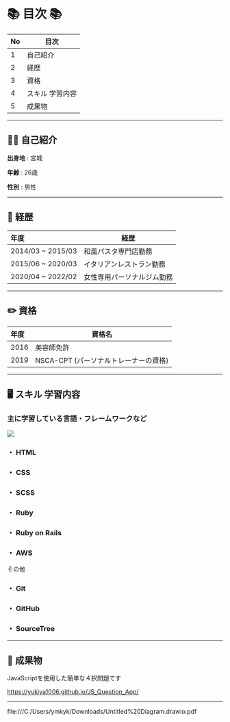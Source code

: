 # 📚 目次 📚

|No|目次|
|:-|-
|1|自己紹介      
|2|経歴
|3|資格  
|4|スキル 学習内容
|5|成果物

___

## :frowning_man: 自己紹介

**出身地** :  宮城

**年齢** :  26歳

**性別** :  男性
___

## :bookmark_tabs: 経歴

|年度|経歴|
|:-|-
|2014/03 ~ 2015/03|和風パスタ専門店勤務
|2015/06 ~ 2020/03|イタリアンレストラン勤務
|2020/04 ~ 2022/02|女性専用パーソナルジム勤務

___

## :pencil2: 資格

|年度|資格名|
|:-|-
|2016|美容師免許     
|2019|NSCA-CPT (パーソナルトレーナーの資格)

___

## :desktop_computer: スキル 学習内容

### 主に学習している言語・フレームワークなど

![](https://github-readme-stats.vercel.app/api/top-langs/?username=yukiya1006&layout=compact&theme=dracula)

### ・ HTML

### ・ CSS

### ・ SCSS

### ・ Ruby

### ・ Ruby on Rails

### ・ AWS

その他

### ・ Git

### ・ GitHub

### ・ SourceTree

___

## :tada: 成果物

JavaScriptを使用した簡単な４択問題です

https://yukiya1006.github.io/JS_Question_App/
___

file:///C:/Users/ymkyk/Downloads/Untitled%20Diagram.drawio.pdf
